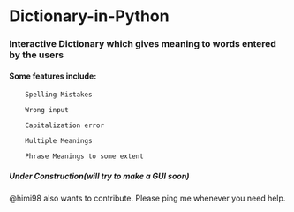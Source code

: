 # Dictionary-in-Python
### Interactive Dictionary which gives meaning to words entered by the users

####  Some features include:
        Spelling Mistakes
        
        Wrong input
        
        Capitalization error
        
        Multiple Meanings
        
        Phrase Meanings to some extent



##### ***Under Construction(will try to make a GUI soon)***
@himi98 also wants to contribute. Please ping me whenever you need help.
